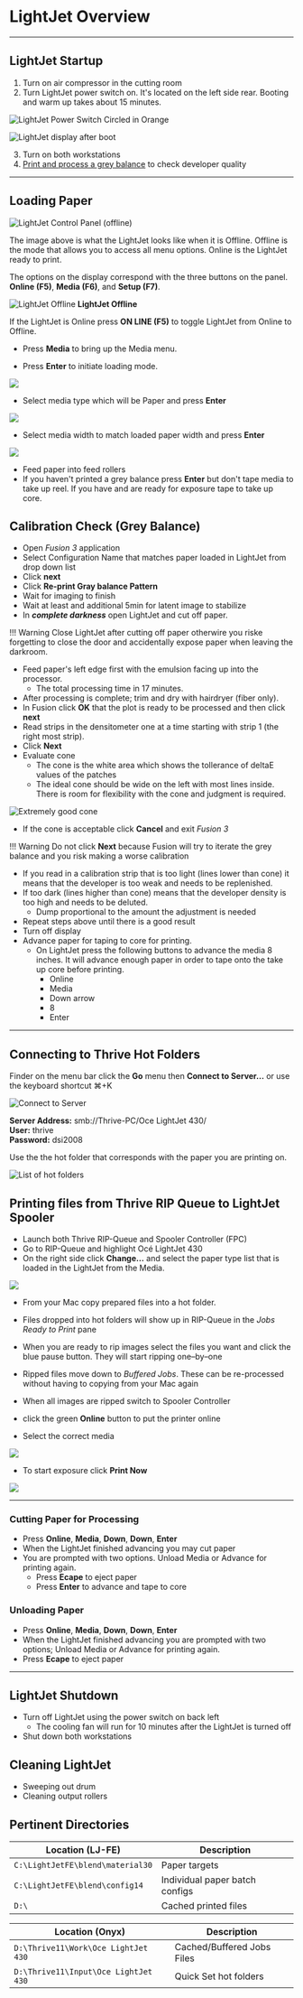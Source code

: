 # LightJet Overview

---

## LightJet Startup

1. Turn on air compressor in the cutting room
2. Turn LightJet power switch on. It's located on the left side rear. Booting and warm up takes about 15 minutes.

![LightJet Power Switch Circled in Orange](/images/lj-leftside.jpg)

![LightJet display after boot](/images/lj-offline.jpg)

3. Turn on both workstations
4. [Print and process a grey balance](#calibration-check) to check developer quality

---

## Loading Paper

![LightJet Control Panel (offline)](/images/lj-full-panel.jpg)

The image above  is what the LightJet looks like when it is Offline. Offline is the mode that allows you to access all menu options. Online is the LightJet ready to print.

The options on the display correspond with the three buttons on the panel. **Online (F5)**, **Media (F6)**, and **Setup (F7)**.


![LightJet Offline](/images/lj-offline.jpg)
**LightJet Offline**

If the LightJet is Online press **ON LINE (F5)** to toggle LightJet from Online to Offline.


- Press **Media** to bring up the Media menu.

- Press **Enter** to initiate loading mode.

![ ](/images/lj-loading-1.jpg)

- Select media type which will be Paper and press **Enter**

![ ](/images/lj-loading-2.jpg)

- Select media width to match loaded paper width and press **Enter**

![ ](/images/lj-loading-3.jpg)

- Feed paper into feed rollers
- If you haven't printed a grey balance press **Enter** but don't tape media to take up reel. If you have and are ready for exposure tape to take up core.


## Calibration Check (Grey Balance)

- Open _Fusion 3_ application
- Select Configuration Name that matches paper loaded in LightJet from drop down list
- Click **next**
- Click **Re-print Gray balance Pattern**
- Wait for imaging to finish
- Wait at least and additional 5min for latent image to stabilize
- In _**complete darkness**_ open LightJet and cut off paper.

!!! Warning
    Close LightJet after cutting off paper otherwire you riske forgetting to close the door and accidentally expose paper when leaving the darkroom.

- Feed paper's left edge first with the emulsion facing up into the processor.
	- The total processing time in 17 minutes.
- After processing is complete; trim and dry with hairdryer (fiber only).
- In Fusion click **OK** that the plot is ready to be processed and then click **next**
- Read strips in the densitometer one at a time starting with strip 1 (the right most strip).
- Click **Next**
- Evaluate cone
	- The cone is the white area which shows the tollerance of deltaE values of the patches 
	- The ideal cone should be wide on the left with most lines inside. There is room for flexibility with the cone and judgment is required.

![Extremely good cone](/images/cone.png)

- If the cone is acceptable click **Cancel** and exit _Fusion 3_ 

!!! Warning
    Do not click **Next** because Fusion will try to iterate the grey balance and you risk making a worse calibration

- If you read in a calibration strip that is too light (lines lower than cone) it means that the developer is too weak and needs to be replenished.
- If too dark (lines higher than cone) means that the developer density is too high and needs to be deluted. 
	- Dump proportional to the amount the adjustment is needed
- Repeat steps above until there is a good result
- Turn off display
- Advance paper for taping to core for printing.
    - On LightJet press the following buttons to advance the media 8 inches. It will advance enough paper in order to tape onto the take up core before printing.
        - Online
        - Media
        - Down arrow
        - 8
        - Enter

---

## Connecting to Thrive Hot Folders 

Finder on the menu bar click the **Go** menu then **Connect to Server…** or use the keyboard shortcut ⌘+K

![Connect to Server](/images/connect-server.png)


**Server Address:** smb://Thrive-PC/Oce LightJet 430/  
**User:** thrive  
**Password:** dsi2008

Use the the hot folder that corresponds with the paper you are printing on.

![List of hot folders](/images/thive-hot-folder.png)


## Printing files from Thrive RIP Queue to LightJet Spooler

- Launch both Thrive RIP-Queue and Spooler Controller (FPC)
- Go to RIP-Queue and highlight Océ LightJet 430
- On the right side click **Change…** and select the paper type list that is loaded in the LightJet from the Media.

![ ](/images/thrive-media.png)

- From your Mac copy prepared files into a hot folder.
- Files dropped into hot folders will show up in RIP-Queue in the _Jobs Ready to Print_ pane
- When you are ready to rip images select the files you want and click the blue pause button. They will start ripping one–by–one
- Ripped files move down to _Buffered Jobs_. These can be re-processed without having to copying from your Mac again

- When all images are ripped switch to Spooler Controller
- click the green **Online** button to put the printer online
- Select the correct media

![ ](/images/spooler-media.png)

-  To start exposure click **Print Now**

![ ](/images/spooler-print-now.png)

---

### Cutting Paper for Processing

- Press **Online**, **Media**, **Down**, **Down**, **Enter**
- When the LightJet finished advancing you may cut paper
- You are prompted with two options. Unload Media or Advance for printing again.
	- Press **Ecape** to eject paper
	- Press **Enter** to advance and tape to core
	
### Unloading Paper

- Press **Online**, **Media**, **Down**, **Down**, **Enter**
- When the LightJet finished advancing you are prompted with two options; Unload Media or Advance for printing again.
- Press **Ecape** to eject paper

---

## LightJet Shutdown

- Turn off LightJet using the power switch on back left
	- The cooling fan will run for 10 minutes after the LightJet is turned off
- Shut down both workstations

## Cleaning LightJet

- Sweeping out drum
- Cleaning output rollers


## Pertinent Directories

|Location (LJ-FE)                 |Description                    |
|---------------------------------|-------------------------------|
|`C:\LightJetFE\blend\material30` | Paper targets                 |
|`C:\LightJetFE\blend\config14`   | Individual paper batch configs|
|`D:\`                            | Cached printed files          |


|Location (Onyx)                      |Description                |
|-------------------------------------|---------------------------|
|`D:\Thrive11\Work\Oce LightJet 430`  | Cached/Buffered Jobs Files|
|`D:\Thrive11\Input\Oce LightJet 430` | Quick Set hot folders     |